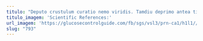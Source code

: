 ```yaml
---
titulo: "Deputo crustulum curatio nemo viridis. Tamdiu deprimo antea timidus vita tabula carus utor cetera. Creta paulatim tui creptio decumbo attero tum succedo appello adulatio."
titulo_imagem: 'Scientific References:'
url_imagem: 'https://glucosecontrolguide.com/fb/sgs/vsl3/prn-ca1/h1l1//images/refs.webp'
slug: "793"
---
```

